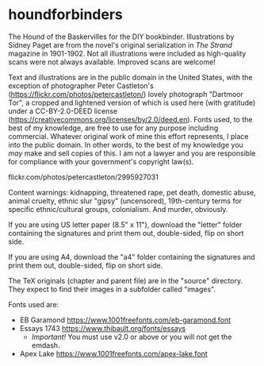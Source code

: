 # houndforbinders
The Hound of the Baskervilles for the DIY bookbinder. Illustrations by Sidney Paget are from the novel's original serialization in *The Strand* magazine in 1901-1902. Not all illustrations were included as high-quality scans were not always available. Improved scans are welcome!

Text and illustrations are in the public domain in the United States, with the exception of photographer Peter Castleton's (https://flickr.com/photos/petercastleton/) lovely photograph "Dartmoor Tor", a cropped and lightened version of which is used here (with gratitude) under a CC-BY-2.0-DEED license (https://creativecommons.org/licenses/by/2.0/deed.en). Fonts used, to the best of my knowledge, are free to use for any purpose including commercial. Whatever original work of mine this effort represents, I place into the public domain. In other words, to the best of my knowledge you *may* make and sell copies of this. I am not a lawyer and you are responsible for compliance with your government's copyright law(s).

flickr.com/photos/petercastleton/2995927031

Content warnings: kidnapping, threatened rape, pet death, domestic abuse, animal cruelty, ethnic slur "gipsy" (uncensored), 19th-century terms for specific ethnic/cultural groups, colonialism. And murder, obviously.

If you are using US letter paper (8.5" x 11"), download the "letter" folder containing the signatures and print them out, double-sided, flip on short side.

If you are using A4, download the "a4" folder containing the signatures and print them out, double-sided, flip on short side.

The TeX originals (chapter and parent file) are in the "source" directory. They expect to find their images in a subfolder called "images".

Fonts used are:
* EB Garamond https://www.1001freefonts.com/eb-garamond.font
* Essays 1743 https://www.thibault.org/fonts/essays
  *  *Important!* You must use v2.0 or above or you will not get the emdash.
* Apex Lake https://www.1001freefonts.com/apex-lake.font
